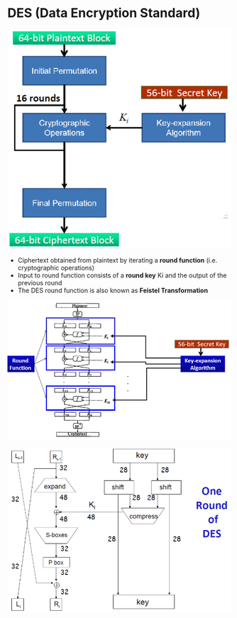 # DES \(Data Encryption Standard\)

![](../../.gitbook/assets/image%20%285%29.png)

* Ciphertext obtained from plaintext by iterating a **round function** \(i.e. cryptographic operations\) 
* Input to round function consists of a **round key** Ki and the output of the previous round 
* The DES round function is also known as **Feistel Transformation**



![](../../.gitbook/assets/image%20%2868%29.png)

![](../../.gitbook/assets/image%20%2867%29.png)

